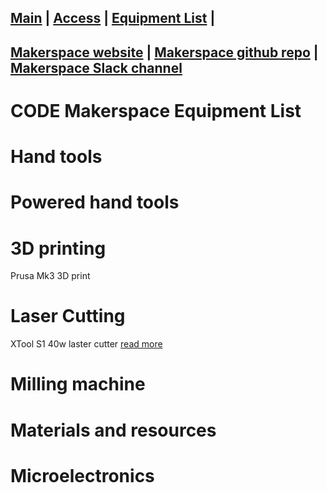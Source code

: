 [Main](README.md) | [Access](access.md) | [Equipment List](equipment.md) | 
------------------------
[Makerspace website](https://codeuniversity.github.io/makerspace/) |
[Makerspace github repo](https://github.com/codeuniversity/makerspace/) | [Makerspace Slack channel](https://codeuniversity.slack.com/archives/C011CN2SMFY)
------------------------

# CODE Makerspace Equipment List

# Hand tools

# Powered hand tools

# 3D printing
Prusa Mk3 3D print 

# Laser Cutting
XTool S1 40w laster cutter [read more](https://support.xtool.com/product/24)

# Milling machine

# Materials and resources

# Microelectronics
